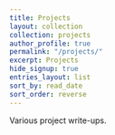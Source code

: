 ```yaml
---
title: Projects
layout: collection
collection: projects
author_profile: true
permalink: "/projects/"
excerpt: Projects
hide_signup: true
entries_layout: list
sort_by: read_date
sort_order: reverse
---
```


Various project write-ups.
